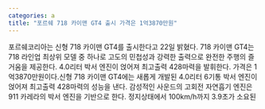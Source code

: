 ```yaml
---
categories: a
title: "포르쉐 718 카이맨 GT4 출시 가격은 1억3870만원"
---
```

포르쉐코리아는 신형 718 카이맨 GT4를 출시한다고 22일 밝혔다. 718 카이맨 GT4는 718 라인업 최상위 모델 중 하나로 고도의 민첩성과 강력한 출력으로 완전한 주행의 즐거움을 제공한다. 4.0리터 박서 엔진이 얹어져 최고출력 428마력을 발휘한다. 가격은 1억3870만원이다.신형 718 카이맨 GT4에는 새롭게 개발된 4.0리터 6기통 박서 엔진이 얹어져 최고출력 428마력의 성능을 낸다. 감성적인 사운드의 고회전 자연흡기 엔진은 911 카레라의 박서 엔진을 기반으로 한다. 정지상태에서 100km/h까지 3.9초가 소요된